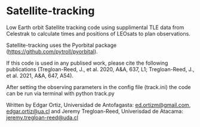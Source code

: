 # Satellite-tracking
Low Earth orbit Satellite tracking code using supplimental TLE data from Celestrak to calculate times
and positions of LEOsats to plan observations.

Satellite-tracking uses the Pyorbital package (https://github.com/pytroll/pyorbital).

If this code is used in any publised work, please cite the following publications (Tregloan-Reed, J., et al. 2020, A&A, 637, L1; Tregloan-Reed, J., et al. 2021, A&A, 647, A54).

After setting the observing parameters in the config file (track.ini) the code can be run via terminal with python track.py


Written by
Edgar Ortiz, Universidad de Antofagasta: ed.ortizm@gmail.com, edgar.ortiz@ua.cl and
Jeremy Tregloan-Reed, Univerisdad de Atacama: jeremy.tregloan-reed@uda.cl
